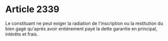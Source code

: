# Article 2339

Le constituant ne peut exiger la radiation de l'inscription ou la restitution du bien gagé qu'après avoir entièrement payé la dette garantie en principal, intérêts et frais.